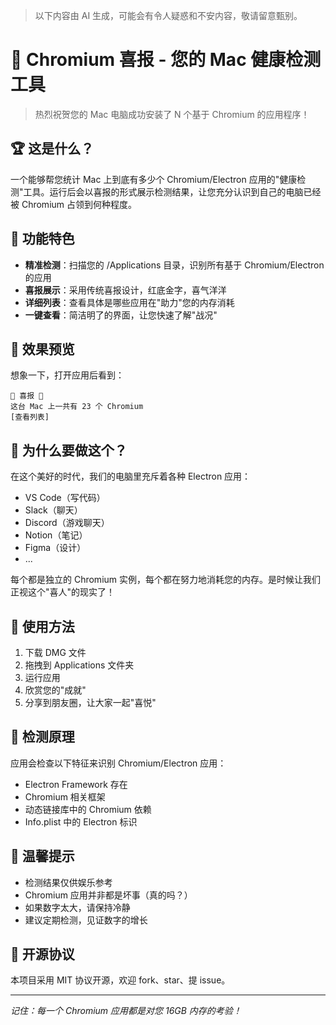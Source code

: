 > 以下内容由 AI 生成，可能会有令人疑惑和不安内容，敬请留意甄别。

# 🎉 Chromium 喜报 - 您的 Mac 健康检测工具

> 热烈祝贺您的 Mac 电脑成功安装了 N 个基于 Chromium 的应用程序！

## 🏆 这是什么？

一个能够帮您统计 Mac 上到底有多少个 Chromium/Electron 应用的"健康检测"工具。运行后会以喜报的形式展示检测结果，让您充分认识到自己的电脑已经被 Chromium 占领到何种程度。

## 🎯 功能特色

- **精准检测**：扫描您的 /Applications 目录，识别所有基于 Chromium/Electron 的应用
- **喜报展示**：采用传统喜报设计，红底金字，喜气洋洋
- **详细列表**：查看具体是哪些应用在"助力"您的内存消耗
- **一键查看**：简洁明了的界面，让您快速了解"战况"

## 📸 效果预览

想象一下，打开应用后看到：

```
🎊 喜报 🎊
这台 Mac 上一共有 23 个 Chromium
[查看列表]
```

## 🤔 为什么要做这个？

在这个美好的时代，我们的电脑里充斥着各种 Electron 应用：
- VS Code（写代码）
- Slack（聊天）
- Discord（游戏聊天）
- Notion（笔记）
- Figma（设计）
- ...

每个都是独立的 Chromium 实例，每个都在努力地消耗您的内存。是时候让我们正视这个"喜人"的现实了！

## 🚀 使用方法

1. 下载 DMG 文件
2. 拖拽到 Applications 文件夹
3. 运行应用
4. 欣赏您的"成就"
5. 分享到朋友圈，让大家一起"喜悦"

## 💭 检测原理

应用会检查以下特征来识别 Chromium/Electron 应用：
- Electron Framework 存在
- Chromium 相关框架
- 动态链接库中的 Chromium 依赖
- Info.plist 中的 Electron 标识

## 🎈 温馨提示

- 检测结果仅供娱乐参考
- Chromium 应用并非都是坏事（真的吗？）
- 如果数字太大，请保持冷静
- 建议定期检测，见证数字的增长

## 📝 开源协议

本项目采用 MIT 协议开源，欢迎 fork、star、提 issue。

---

*记住：每一个 Chromium 应用都是对您 16GB 内存的考验！*
